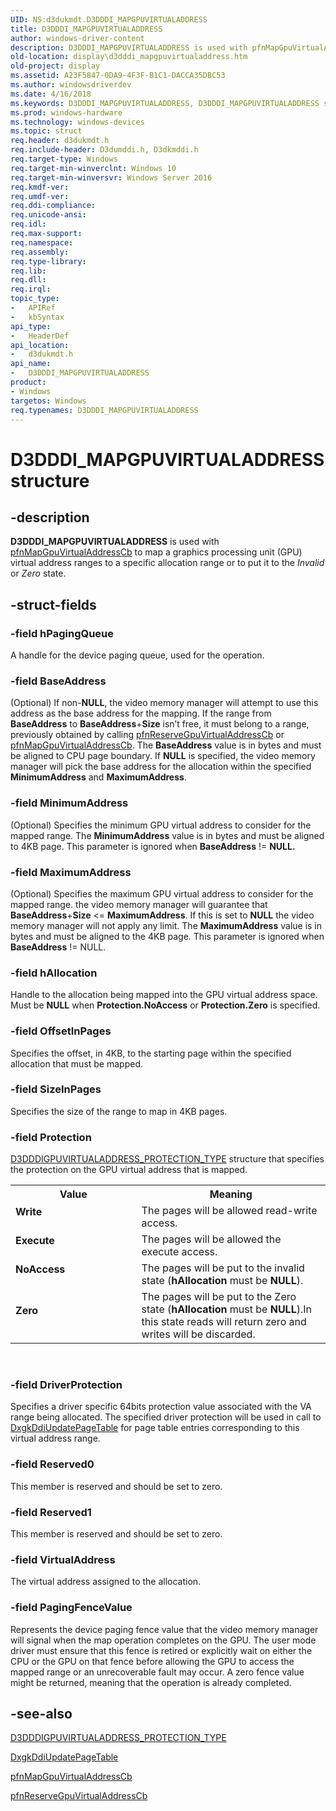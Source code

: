 ```yaml
---
UID: NS:d3dukmdt.D3DDDI_MAPGPUVIRTUALADDRESS
title: D3DDDI_MAPGPUVIRTUALADDRESS
author: windows-driver-content
description: D3DDDI_MAPGPUVIRTUALADDRESS is used with pfnMapGpuVirtualAddressCb to map a graphics processing unit (GPU) virtual address ranges to a specific allocation range or to put it to the Invalid or Zero state.
old-location: display\d3dddi_mapgpuvirtualaddress.htm
old-project: display
ms.assetid: A23F5847-0DA9-4F3F-B1C1-DACCA35DBC53
ms.author: windowsdriverdev
ms.date: 4/16/2018
ms.keywords: D3DDDI_MAPGPUVIRTUALADDRESS, D3DDDI_MAPGPUVIRTUALADDRESS structure [Display Devices], Execute, NoAccess, Write, Zero, d3dukmdt/D3DDDI_MAPGPUVIRTUALADDRESS, display.d3dddi_mapgpuvirtualaddress
ms.prod: windows-hardware
ms.technology: windows-devices
ms.topic: struct
req.header: d3dukmdt.h
req.include-header: D3dumddi.h, D3dkmddi.h
req.target-type: Windows
req.target-min-winverclnt: Windows 10
req.target-min-winversvr: Windows Server 2016
req.kmdf-ver: 
req.umdf-ver: 
req.ddi-compliance: 
req.unicode-ansi: 
req.idl: 
req.max-support: 
req.namespace: 
req.assembly: 
req.type-library: 
req.lib: 
req.dll: 
req.irql: 
topic_type:
-	APIRef
-	kbSyntax
api_type:
-	HeaderDef
api_location:
-	d3dukmdt.h
api_name:
-	D3DDDI_MAPGPUVIRTUALADDRESS
product:
- Windows
targetos: Windows
req.typenames: D3DDDI_MAPGPUVIRTUALADDRESS
---
```


# D3DDDI_MAPGPUVIRTUALADDRESS structure


## -description


<b>D3DDDI_MAPGPUVIRTUALADDRESS</b> is used with <a href="https://msdn.microsoft.com/DA67A98C-BE9C-412D-9382-CAC5B05FEE3B">pfnMapGpuVirtualAddressCb</a> to map a graphics processing unit (GPU) virtual address ranges to a specific allocation range or to put it to the <i>Invalid</i> or <i>Zero</i> state.


## -struct-fields




### -field hPagingQueue

A handle for the device paging queue, used for the operation.


### -field BaseAddress

(Optional) If non-<b>NULL</b>, the video memory manager will attempt to use this address as the base address for the mapping. If the range from <b>BaseAddress</b> to <b>BaseAddress</b>+<b>Size</b> isn’t free, it must belong to a range, previously obtained by calling <a href="https://msdn.microsoft.com/CEDE03E1-4B0D-4839-B7D6-0826CC103C5E">pfnReserveGpuVirtualAddressCb</a> or <a href="https://msdn.microsoft.com/DA67A98C-BE9C-412D-9382-CAC5B05FEE3B">pfnMapGpuVirtualAddressCb</a>. 
The <b>BaseAddress</b> value is in bytes and must be aligned to CPU page boundary.
If <b>NULL</b> is specified, the video memory manager will pick the base address for the allocation within the specified <b>MinimumAddress</b> and <b>MaximumAddress</b>.


### -field MinimumAddress

(Optional) Specifies the minimum GPU virtual address to consider for the mapped range. 
The <b>MinimumAddress</b> value is in bytes and must be aligned to 4KB page. 
This parameter is ignored when <b>BaseAddress</b> != <b>NULL.</b>


### -field MaximumAddress


(Optional) Specifies the maximum GPU virtual address to consider for the mapped range. the video memory manager will guarantee that <b>BaseAddress</b>+<b>Size</b> &lt;= <b>MaximumAddress</b>. If this is set to <b>NULL</b> the video memory manager will not apply any limit.
The <b>MaximumAddress</b> value is in bytes and must be aligned to the 4KB page.
This parameter is ignored when <b>BaseAddress</b> != NULL.



### -field hAllocation

Handle to the allocation being mapped into the GPU virtual address space. Must be <b>NULL</b> when <b>Protection.NoAccess</b> or <b>Protection.Zero</b> is specified.


### -field OffsetInPages

Specifies the offset, in 4KB, to the starting page within the specified allocation that must be mapped.


### -field SizeInPages

Specifies the size of the range to map in 4KB pages.


### -field Protection


<a href="https://msdn.microsoft.com/library/windows/hardware/dn906319">D3DDDIGPUVIRTUALADDRESS_PROTECTION_TYPE</a> structure that specifies the protection on the GPU virtual address that is mapped.

<table>
<tr>
<th>Value</th>
<th>Meaning</th>
</tr>
<tr>
<td width="40%"><a id="Write"></a><a id="write"></a><a id="WRITE"></a><dl>
<dt><b>Write</b></dt>
</dl>
</td>
<td width="60%">
The pages will be allowed read-write access.

</td>
</tr>
<tr>
<td width="40%"><a id="Execute"></a><a id="execute"></a><a id="EXECUTE"></a><dl>
<dt><b>Execute</b></dt>
</dl>
</td>
<td width="60%">
The pages will be allowed the execute access.

</td>
</tr>
<tr>
<td width="40%"><a id="NoAccess"></a><a id="noaccess"></a><a id="NOACCESS"></a><dl>
<dt><b>NoAccess</b></dt>
</dl>
</td>
<td width="60%">
The pages will be put to the invalid state (<b>hAllocation</b> must be <b>NULL</b>).

</td>
</tr>
<tr>
<td width="40%"><a id="Zero"></a><a id="zero"></a><a id="ZERO"></a><dl>
<dt><b>Zero</b></dt>
</dl>
</td>
<td width="60%">
The pages will be put to the Zero state (<b>hAllocation</b> must be <b>NULL</b>).In this state reads will return zero and writes will be discarded.


</td>
</tr>
</table>
 


### -field DriverProtection

Specifies a driver specific 64bits protection value associated with the VA range being allocated. The specified driver protection will be used in call to <a href="https://msdn.microsoft.com/08328e82-d1cc-4c50-bc96-7382232676ab">DxgkDdiUpdatePageTable</a> for page table entries corresponding to this virtual address range.


### -field Reserved0

This member is reserved and should be set to zero.


### -field Reserved1

This member is reserved and should be set to zero.


### -field VirtualAddress

The virtual address assigned to the allocation.


### -field PagingFenceValue

Represents the device paging fence value that the video memory manager will signal when the map operation completes on the GPU.
The user mode driver must ensure that this fence is retired or explicitly wait on either the CPU or the GPU on that fence before allowing the GPU to access the mapped range or an unrecoverable fault may occur.
A zero fence value might be returned, meaning that the operation is already completed.


## -see-also




<a href="https://msdn.microsoft.com/library/windows/hardware/dn906319">D3DDDIGPUVIRTUALADDRESS_PROTECTION_TYPE</a>



<a href="https://msdn.microsoft.com/08328e82-d1cc-4c50-bc96-7382232676ab">DxgkDdiUpdatePageTable</a>



<a href="https://msdn.microsoft.com/DA67A98C-BE9C-412D-9382-CAC5B05FEE3B">pfnMapGpuVirtualAddressCb</a>



<a href="https://msdn.microsoft.com/CEDE03E1-4B0D-4839-B7D6-0826CC103C5E">pfnReserveGpuVirtualAddressCb</a>
 

 

